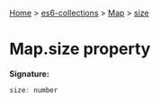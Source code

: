 [Home](./index) &gt; [es6-collections](./es6-collections.md) &gt; [Map](./es6-collections.map.md) &gt; [size](./es6-collections.map.size.md)

# Map.size property


**Signature:**
```javascript
size: number
```
